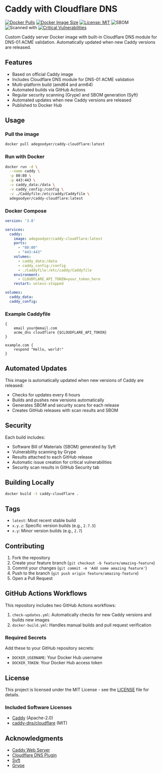 # Caddy with Cloudflare DNS

[![Docker Pulls](https://img.shields.io/docker/pulls/adegoodyer/caddy-cloudflare)](https://hub.docker.com/r/adegoodyer/caddy-cloudflare)
[![Docker Image Size](https://img.shields.io/docker/image-size/adegoodyer/caddy-cloudflare/latest)](https://hub.docker.com/r/adegoodyer/caddy-cloudflare)
[![License: MIT](https://img.shields.io/badge/License-MIT-yellow.svg)](https://opensource.org/licenses/MIT)
![SBOM](https://img.shields.io/badge/SBOM-Syft-blue)
![Scanned with](https://img.shields.io/badge/Scanned%20with-Grype-blue)
[![Critical Vulnerabilities](https://img.shields.io/github/issues/adegoodyer/caddy-cloudflare/Critical%20Vulnerabilities?label=Critical%20CVEs&color=red)](https://github.com/adegoodyer/caddy-cloudflare/issues?q=is%3Aissue+is%3Aopen+label%3A%22Critical+Vulnerabilities%22)

Custom Caddy server Docker image with built-in Cloudflare DNS module for DNS-01 ACME validation. Automatically updated when new Caddy versions are released.

## Features

- Based on official Caddy image
- Includes Cloudflare DNS module for DNS-01 ACME validation
- Multi-platform build (amd64 and arm64)
- Automated builds via GitHub Actions
- Regular security scanning (Grype) and SBOM generation (Syft)
- Automated updates when new Caddy versions are released
- Published to Docker Hub

## Usage

### Pull the image

```bash
docker pull adegoodyer/caddy-cloudflare:latest
```

### Run with Docker

```bash
docker run -d \
  --name caddy \
  -p 80:80 \
  -p 443:443 \
  -v caddy_data:/data \
  -v caddy_config:/config \
  -v ./Caddyfile:/etc/caddy/Caddyfile \
  adegoodyer/caddy-cloudflare:latest
```

### Docker Compose

```yaml
version: '3.8'

services:
  caddy:
    image: adegoodyer/caddy-cloudflare:latest
    ports:
      - "80:80"
      - "443:443"
    volumes:
      - caddy_data:/data
      - caddy_config:/config
      - ./Caddyfile:/etc/caddy/Caddyfile
    environment:
      - CLOUDFLARE_API_TOKEN=your_token_here
    restart: unless-stopped

volumes:
  caddy_data:
  caddy_config:
```

### Example Caddyfile

```caddyfile
{
    email your@email.com
    acme_dns cloudflare {$CLOUDFLARE_API_TOKEN}
}

example.com {
    respond "Hello, world!"
}
```

## Automated Updates

This image is automatically updated when new versions of Caddy are released:
- Checks for updates every 6 hours
- Builds and pushes new versions automatically
- Generates SBOM and security scans for each release
- Creates GitHub releases with scan results and SBOM

## Security

Each build includes:
- Software Bill of Materials (SBOM) generated by Syft
- Vulnerability scanning by Grype
- Results attached to each GitHub release
- Automatic issue creation for critical vulnerabilities
- Security scan results in GitHub Security tab

## Building Locally

```bash
docker build -t caddy-cloudflare .
```

## Tags

- `latest`: Most recent stable build
- `x.y.z`: Specific version builds (e.g., `2.7.5`)
- `x.y`: Minor version builds (e.g., `2.7`)

## Contributing

1. Fork the repository
2. Create your feature branch (`git checkout -b feature/amazing-feature`)
3. Commit your changes (`git commit -m 'Add some amazing feature'`)
4. Push to the branch (`git push origin feature/amazing-feature`)
5. Open a Pull Request

## GitHub Actions Workflows

This repository includes two GitHub Actions workflows:

1. `check-updates.yml`: Automatically checks for new Caddy versions and builds new images
2. `docker-build.yml`: Handles manual builds and pull request verification

### Required Secrets

Add these to your GitHub repository secrets:
- `DOCKER_USERNAME`: Your Docker Hub username
- `DOCKER_TOKEN`: Your Docker Hub access token

## License

This project is licensed under the MIT License - see the [LICENSE](LICENSE) file for details.

### Included Software Licenses
- [Caddy](https://github.com/caddyserver/caddy) (Apache-2.0)
- [caddy-dns/cloudflare](https://github.com/caddy-dns/cloudflare) (MIT)

## Acknowledgments

- [Caddy Web Server](https://caddyserver.com/)
- [Cloudflare DNS Plugin](https://github.com/caddy-dns/cloudflare)
- [Syft](https://github.com/anchore/syft)
- [Grype](https://github.com/anchore/grype)